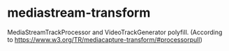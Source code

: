 # mediastream-transform
MediaStreamTrackProcessor and VideoTrackGenerator polyfill.
(According to https://www.w3.org/TR/mediacapture-transform/#processorpull)
